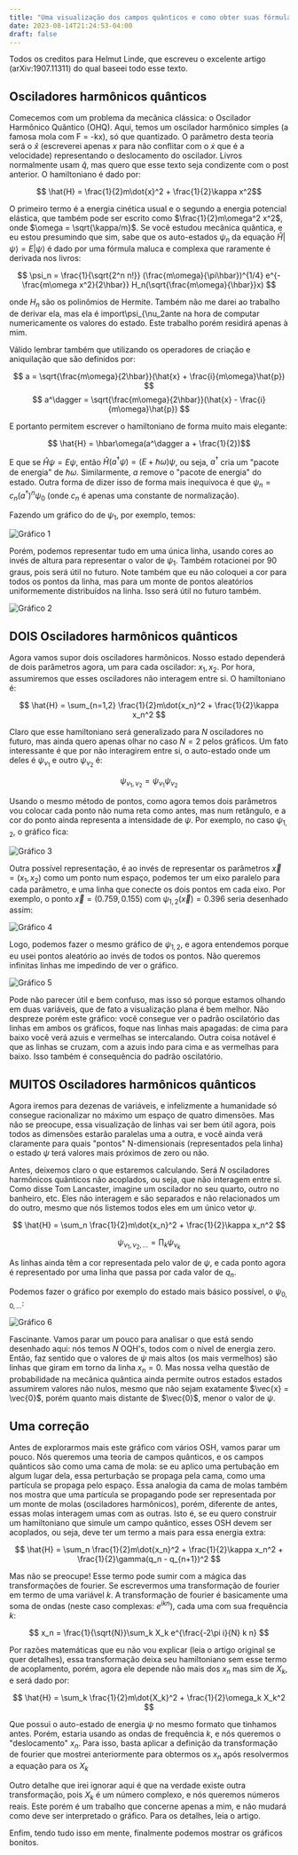 ```yaml
---
title: "Uma visualização dos campos quânticos e como obter suas fórmulas"
date: 2023-08-14T21:24:53-04:00
draft: false
---
```


Todos os creditos para Helmut Linde, que escreveu o excelente artigo (arXiv:1907.11311) do qual baseei todo esse texto.

## Osciladores harmônicos quânticos

Comecemos com um problema da mecânica clássica: o Oscilador Harmônico Quântico (OHQ). Aqui, temos um oscilador harmônico simples (a famosa mola com F = -kx), só que quantizado. O parâmetro desta teoria será o $\hat{x}$ (escreverei apenas $x$ para não conflitar com o $\dot{x}$ que é a velocidade) representando o deslocamento do oscilador. Livros normalmente usam $\hat{q}$, mas quero que esse texto seja condizente com o post anterior. O hamiltoniano é dado por:

$$ \hat{H} = \frac{1}{2}m\dot{x}^2 + \frac{1}{2}\kappa x^2$$

O primeiro termo é a energia cinética usual e o segundo a energia potencial elástica, que também pode ser escrito como $\frac{1}{2}m\omega^2 x^2$, onde $\omega = \sqrt{\kappa/m}$. Se você estudou mecânica quântica, e eu estou presumindo que sim, sabe que os auto-estados $\psi_n$ da equação $\hat{H}|\psi\rangle = E|\psi\rangle$ é dado por uma fórmula maluca e complexa que raramente é derivada nos livros:

$$ \psi_n = \frac{1}{\sqrt{2^n n!}} (\frac{m\omega}{\pi\hbar})^{1/4} e^{-\frac{m\omega x^2}{2\hbar}} H_n(\sqrt{\frac{m\omega}{\hbar}}x) $$

onde $H_n$ são os polinômios de Hermite. Também não me darei ao trabalho de derivar ela, mas ela é import\psi_{\nu_2ante na hora de computar numericamente os valores do estado. Este trabalho porém residirá apenas à mim.

Válido lembrar também que utilizando os operadores de criação e aniquilação que são definidos por:

$$ a = \sqrt{\frac{m\omega}{2\hbar}}(\hat{x} + \frac{i}{m\omega}\hat{p}) $$
$$ a^\dagger = \sqrt{\frac{m\omega}{2\hbar}}(\hat{x} - \frac{i}{m\omega}\hat{p}) $$

E portanto permitem escrever o hamiltoniano de forma muito mais elegante:

$$ \hat{H} = \hbar\omega(a^\dagger a + \frac{1}{2})$$

E que se $\hat{H}\psi = E\psi$, então $\hat{H}(a^\dagger\psi) = (E + \hbar\omega)\psi$, ou seja, $a^\dagger$ cria um "pacote de energia" de $\hbar\omega$. Similarmente, $a$ remove o "pacote de energia" do estado. Outra forma de dizer isso de forma mais inequívoca é que $\psi_n = c_n (a^\dagger)^n\psi_0$ (onde $c_n$ é apenas uma constante de normalização).

Fazendo um gráfico do de $\psi_1$, por exemplo, temos:

![Gráfico 1](/qft2/eigenstate.png)

Porém, podemos representar tudo em uma única linha, usando cores ao invés de altura para representar o valor de $\psi_1$. Também rotacionei por 90 graus, pois será útil no futuro. Note também que eu não coloquei a cor para todos os pontos da linha, mas para um monte de pontos aleatórios uniformemente distribuídos na linha. Isso será útil no futuro também.

![Gráfico 2](/qft2/eigenstateline.png)

## DOIS Osciladores harmônicos quânticos

Agora vamos supor dois osciladores harmônicos. Nosso estado dependerá de dois parâmetros agora, um para cada oscilador: $x_1, x_2$. Por hora, assumiremos que esses osciladores não interagem entre si. O hamiltoniano é:

$$ \hat{H} = \sum_{n=1,2} \frac{1}{2}m\dot{x_n}^2 + \frac{1}{2}\kappa x_n^2 $$

Claro que esse hamiltoniano será generalizado para $N$ osciladores no futuro, mas ainda quero apenas olhar no caso $N=2$ pelos gráficos. Um fato interessante é que por não interagirem entre si, o auto-estado onde um deles é $\psi_{\nu_1}$ e outro $\psi_{\nu_2}$ é:

$$ \psi_{\nu_1, \nu_2} = \psi_{\nu_1}\psi_{\nu_2} $$

Usando o mesmo método de pontos, como agora temos dois parâmetros vou colocar cada ponto não numa reta como antes, mas num retângulo, e a cor do ponto ainda representa a intensidade de $\psi$. Por exemplo, no caso $\psi_{1, 2}$, o gráfico fica:

![Gráfico 3](/qft2/eigenstateplane.png)

Outra possível representação, é ao invés de representar os parâmetros $\vec{x} = (x_1, x_2)$ como um ponto num espaço, podemos ter um eixo paralelo para cada parâmetro, e uma linha que conecte os dois pontos em cada eixo. Por exemplo, o ponto $\vec{x} = (0.759, 0.155)$ com $\psi_{1,2}(\vec{x}) = 0.396$ seria desenhado assim:

![Gráfico 4](/qft2/line.png)

Logo, podemos fazer o mesmo gráfico de $\psi_{1,2}$, e agora entendemos porque eu usei pontos aleatório ao invés de todos os pontos. Não queremos infinitas linhas me impedindo de ver o gráfico.

![Gráfico 5](/qft2/lines.png)

Pode não parecer útil e bem confuso, mas isso só porque estamos olhando em duas variáveis, que de fato a visualização plana é bem melhor. Não despreze porém este gráfico: você consegue ver o padrão oscilatório das linhas em ambos os gráficos, foque nas linhas mais apagadas: de cima para baixo você verá azuis e vermelhas se intercalando. Outra coisa notável é que as linhas se cruzam, com a azuis indo para cima e as vermelhas para baixo. Isso também é consequência do padrão oscilatório.

## MUITOS Osciladores harmônicos quânticos

Agora iremos para dezenas de variáveis, e infelizmente a humanidade só consegue racionalizar no máximo um espaço de quatro dimensões. Mas não se preocupe, essa visualização de linhas vai ser bem útil agora, pois todos as dimensões estarão paralelas uma a outra, e você ainda verá claramente para quais "pontos" N-dimensionais (representados pela linha) o estado $\psi$ terá valores mais próximos de zero ou não.

Antes, deixemos claro o que estaremos calculando. Será $N$ osciladores harmônicos quânticos não acoplados, ou seja, que não interagem entre si. Como disse Tom Lancaster, imagine um oscilador no seu quarto, outro no banheiro, etc. Eles não interagem e são separados e não relacionados um do outro, mesmo que nós listemos todos eles em um único vetor $\psi$.

$$ \hat{H} = \sum_n \frac{1}{2}m\dot{x_n}^2 + \frac{1}{2}\kappa x_n^2 $$

$$ \psi_{\nu_1, \nu_2, \ldots} = \prod_k \psi_{\nu_k} $$

As linhas ainda têm a cor representada pelo valor de $\psi$, e cada ponto agora é representado por uma linha que passa por cada valor de $q_n$.

Podemos fazer o gráfico por exemplo do estado mais básico possível, o $\psi_{0,0,\ldots}:$

![Gráfico 6](/qft2/Nlines.png)

Fascinante. Vamos parar um pouco para analisar o que está sendo desenhado aqui: nós temos $N$ OQH's, todos com o nível de energia zero. Então, faz sentido que o valores de $\psi$ mais altos (os mais vermelhos) são linhas que giram em torno da linha $x_n = 0$. Mas nossa velha questão de probabilidade na mecânica quântica ainda permite outros estados estados assumirem valores não nulos, mesmo que não sejam exatamente $\vec{x} = \vec{0}$, porém quanto mais distante de $\vec{0}$, menor o valor de $\psi$.

## Uma correção

Antes de explorarmos mais este gráfico com vários OSH, vamos parar um pouco. Nós queremos uma teoria de campos quânticos, e os campos quânticos são como uma cama de mola: se eu aplico uma pertubação em algum lugar dela, essa perturbação se propaga pela cama, como uma partícula se propaga pelo espaço. Essa analogia da cama de molas também nos mostra que uma partícula se propagando pode ser representada por um monte de molas (osciladores harmônicos), porém, diferente de antes, essas molas interagem umas com as outras. Isto é, se eu quero construir um hamiltoniano que simule um campo quântico, esses OSH devem ser acoplados, ou seja, deve ter um termo a mais para essa energia extra:

$$ \hat{H} = \sum_n \frac{1}{2}m\dot{x_n}^2 + \frac{1}{2}\kappa x_n^2 + \frac{1}{2}\gamma(q_n - q_{n+1})^2 $$

Mas não se preocupe! Esse termo pode sumir com a mágica das transformações de fourier. Se escrevermos uma transformação de fourier em termo de uma variável $k$. A transformação de fourier é basicamente uma soma de ondas (neste caso complexas: $e^{ikn}$), cada uma com sua frequência $k$:

$$ x_n = \frac{1}{\sqrt{N}}\sum_k X_k e^{\frac{-2\pi i}{N} k n} $$

Por razões matemáticas que eu não vou explicar (leia o artigo original se quer detalhes), essa transformação deixa seu hamiltoniano sem esse termo de acoplamento, porém, agora ele depende não mais dos $x_n$ mas sim de $X_k$, e será dado por:

$$ \hat{H} = \sum_k \frac{1}{2}m\dot{X_k}^2 + \frac{1}{2}\omega_k X_k^2 $$

Que possui o auto-estado de energia $\psi$ no mesmo formato que tinhamos antes. Porém, estaria usando as ondas de frequência $k$, e nós queremos o "deslocamento" $x_n$. Para isso, basta aplicar a definição da transformação de fourier que mostrei anteriormente para obtermos os $x_n$ após resolvermos a equação para os $X_k$

Outro detalhe que irei ignorar aqui é que na verdade existe outra transformação, pois $X_k$ é um número complexo, e nós queremos números reais. Este porém é um trabalho que concerne apenas a mim, e não mudará como deve ser interpretado o gráfico. Para os detalhes, leia o artigo.

Enfim, tendo tudo isso em mente, finalmente podemos mostrar os gráficos bonitos. 